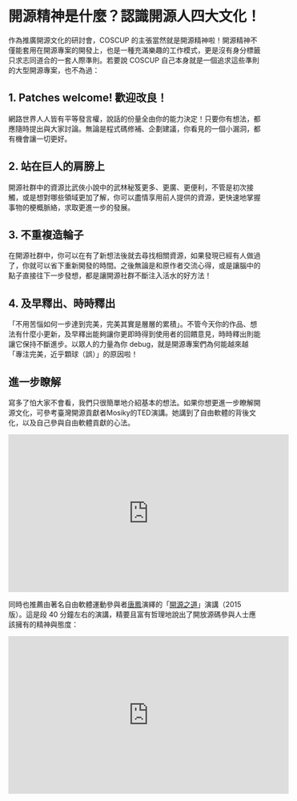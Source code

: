 # 開源精神是什麼？認識開源人四大文化！

作為推廣開源文化的研討會，COSCUP 的主張當然就是開源精神啦！開源精神不僅能套用在開源專案的開發上，也是一種充滿樂趣的工作模式，更是沒有身分標籤只求志同道合的一套人際準則。若要說 COSCUP 自己本身就是一個追求這些準則的大型開源專案，也不為過：

## 1. Patches welcome! 歡迎改良！
網路世界人人皆有平等發言權，說話的份量全由你的能力決定！只要你有想法，都應隨時提出與大家討論。無論是程式碼修補、企劃建議，你看見的一個小漏洞，都有機會讓一切更好。

## 2. 站在巨人的肩膀上
開源社群中的資源比武俠小說中的武林秘笈更多、更廣、更便利，不管是初次接觸，或是想對哪些領域更加了解，你可以盡情享用前人提供的資源，更快速地掌握事物的梗概脈絡，求取更進一步的發展。

## 3. 不重複造輪子
在開源社群中，你可以在有了新想法後就去尋找相關資源，如果發現已經有人做過了，你就可以省下重新開發的時間。之後無論是和原作者交流心得，或是讓腦中的點子直接往下一步發想，都是讓開源社群不斷注入活水的好方法！

## 4. 及早釋出、時時釋出
「不用苦惱如何一步達到完美，完美其實是層層的累積」。不管今天你的作品、想法有什麼小更新，及早釋出能夠讓你更即時得到使用者的回饋意見，時時釋出則能讓它保持不斷進步。以眾人的力量為你 debug，就是開源專案們為何能越來越「專注完美，近乎顆球（誤）」的原因啦！

## 進一步瞭解

寫多了怕大家不會看，我們只很簡單地介紹基本的想法。如果你想更進一步瞭解開源文化，可參考臺灣開源貢獻者Mosiky的TED演講。她講到了自由軟體的背後文化，以及自己參與自由軟體貢獻的心法。

<iframe width="560" height="315" src="https://www.youtube.com/embed/4_N2-fXjwEU" frameborder="0" allowfullscreen></iframe>

同時也推薦由著名自由軟體運動參與者[唐鳳](https://zh.wikipedia.org/wiki/%E5%94%90%E9%B3%B3)演繹的「[開源之道](http://audrey.nu/-/2015/05/16/open-source-enlightenment-2015)」演講（2015 版）。這是段 40 分鐘左右的演講，精要且富有哲理地說出了開放源碼參與人士應該擁有的精神與態度：

<iframe width="560" height="315" src="https://www.youtube.com/embed/gLvSzANww2M?rel=0" frameborder="0" allowfullscreen></iframe>
